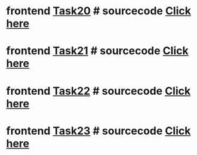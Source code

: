 # frontend [Task20](https://task20upskillm.netlify.app/) # sourcecode [Click here](https://github.com/HarnoorSingh1234/UpskilM/tree/main/TAsk%2020)
# frontend [Task21](https://task21upskillm.netlify.app/) # sourcecode [Click here](Task_21)
# frontend [Task22](https://task22upskillm.netlify.app/) # sourcecode [Click here](Task_22)
# frontend [Task23](https://task23upskillm.netlify.app/) # sourcecode [Click here](Task_23)
